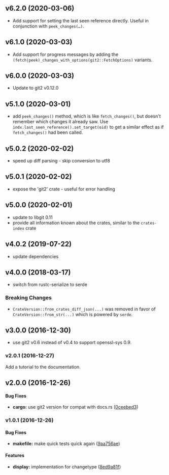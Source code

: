 ## v6.2.0 (2020-03-06)

* Add support for setting the last seen reference directly. Useful in conjunction with `peek_changes(…)`.

## v6.1.0 (2020-03-03)

* Add support for progress messages by adding the `(fetch|peek)_changes_with_options(git2::FetchOptions)` variants.

## v6.0.0 (2020-03-03)

* Update to git2 v0.12.0
  
## v5.1.0 (2020-03-01)

* add `peek_changes()` method, which is like `fetch_changes()`, but doesn't remember which changes it already saw. Use `indx.last_seen_reference().set_target(oid)`
  to get a similar effect as if `fetch_changes()` had been called.
  
## v5.0.2 (2020-02-02)

* speed up diff parsing - skip conversion to utf8

## v5.0.1 (2020-02-02)

* expose the 'git2' crate - useful for error handling

## v5.0.0 (2020-02-01)

* update to libgit 0.11
* provide all information known about the crates, similar to the `crates-index` crate

## v4.0.2 (2019-07-22)

* update dependencies

## v4.0.0 (2018-03-17)

* switch from rustc-serialize to serde

### Breaking Changes

* `CrateVersion::from_crates_diff_json(...)` was removed in favor of `CrateVersion::from_str(...)`
  which is powered by `serde`.

## v3.0.0 (2016-12-30)

* use git2 v0.6 instead of v0.4 to support openssl-sys 0.9.


### v2.0.1 (2016-12-27)

Add a tutorial to the documentation.


## v2.0.0 (2016-12-26)


#### Bug Fixes

* **cargo:**  use git2 version for compat with docs.rs ([0ceebed3](https://github.com/Byron/crates-index-diff-rs/commit/0ceebed3d70c4482b5d09ffa1f9af5fea2bf7cd7))

### v1.0.1 (2016-12-26)


#### Bug Fixes

* **makefile:**  make quick tests quick again ([9aa756ae](https://github.com/Byron/crates-index-diff-rs/commit/9aa756ae534e78fc1c9148a0f6eda27ff07350b5))

#### Features

* **display:**  implementation for changetype ([8ed9a81f](https://github.com/Byron/crates-index-diff-rs/commit/8ed9a81f0a84c43944f29f8407554303d84f7248))



